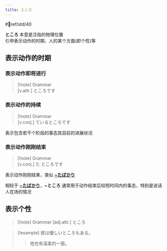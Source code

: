 ```yaml
---
title: ところ
---
```

 #📖ref/std/40  

**ところ** 本意是泛指的物理位置  
引申表示动作的时期、人的某个方面(即个性)等  
## 表示动作的时期  
### 表示动作即将进行  

> [!note] Grammar  
> [v.attr.] ところです  

### 表示动作的持续  

> [!note] Grammar  
> [v.conj.] ているところです  

表示包含若干个阶段的事态其目前的进展状况  

### 表示动作刚刚结束  

> [!note] Grammar  
> [v.conj.] た ところです  

表示动作刚刚结束，类似 [**~たばかり**](../4.particle/2.advanced%20particle/ばかり.md#表示动作或事情刚刚结束)  

相较于 [**~たばかり**](../4.particle/2.advanced%20particle/ばかり.md#表示动作或事情刚刚结束)，**~ところ** 通常用于动作结束后较短时间内的事态，特别是说话人在场的情况  
## 表示个性  

> [!note] Grammar
> [adj.attr.] ところ

> [!example]
> 彼は優しいところもある。
> > 他也有温柔的一面。